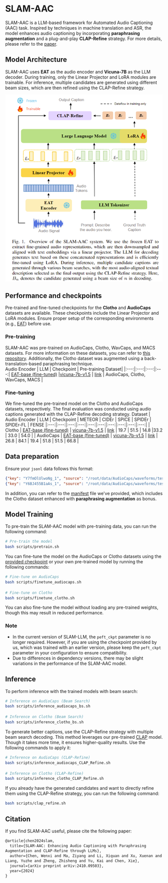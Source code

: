 # SLAM-AAC

SLAM-AAC is a LLM-based framework for Automated Audio Captioning (AAC) task. Inspired by techniques in machine translation and ASR, the model enhances audio captioning by incorporating **paraphrasing augmentation** and a plug-and-play **CLAP-Refine** strategy. For more details, please refer to the [paper](https://arxiv.org/abs/2410.09503).

## Model Architecture
SLAM-AAC uses **EAT** as the audio encoder and **Vicuna-7B** as the LLM decoder. During training, only the Linear Projector and LoRA modules are trainable. For inference, multiple candidates are generated using different beam sizes, which are then refined using the CLAP-Refine strategy.

![](./docs/model.png)

## Performance and checkpoints
Pre-trained and fine-tuned checkpoints for the **Clotho** and **AudioCaps** datasets are available. These checkpoints include the Linear Projector and LoRA modules. Ensure proper setup of the corresponding environments (e.g., [EAT](https://github.com/cwx-worst-one/EAT)) before use.


### Pre-training
SLAM-AAC was pre-trained on AudioCaps, Clotho, WavCaps, and MACS datasets. For more information on these datasets, you can refer to [this repository](https://github.com/Labbeti/aac-datasets). Additionally, the Clotho dataset was augmented using a back-translation-based paraphrasing technique.  
Audio Encoder | LLM | Checkpoint | Pre-training Dataset|
|:---:|:---:|:---:|:---:|
[EAT-base (fine-tuned)](https://drive.google.com/file/d/1aCYiQmoZv_Gh1FxnR-CCWpNAp6DIJzn6/view?usp=sharing) |[vicuna-7b-v1.5](https://huggingface.co/lmsys/vicuna-7b-v1.5) | [link](https://drive.google.com/drive/folders/10kOjB112AeGYA_0mIUr8f1-i5rSg08_O?usp=sharing) | AudioCaps, Clotho, WavCaps, MACS |

### Fine-tuning
We fine-tuned the pre-trained model on the Clotho and AudioCaps datasets, respectively. The final evaluation was conducted using audio captions generated with the CLAP-Refine decoding strategy.
Dataset | Audio Encoder | LLM | Checkpoint | METEOR | CIDEr | SPICE | SPIDEr | SPIDEr-FL | FENSE
|:---:|:---:|:---:|:---:|:---:|:---:|:---:|:---:|:---:|:---:|
| Clotho | [EAT-base (fine-tuned)](https://drive.google.com/file/d/1aCYiQmoZv_Gh1FxnR-CCWpNAp6DIJzn6/view?usp=sharing) | [vicuna-7b-v1.5](https://huggingface.co/lmsys/vicuna-7b-v1.5) | [link](https://drive.google.com/drive/folders/1QX7CM9YAddPi02_NRChI5mzsNmBBtA63?usp=sharing) | 19.7 | 51.5 | 14.8 |33.2 | 33.0 | 54.0 |
| AudioCaps | [EAT-base (fine-tuned)](https://drive.google.com/file/d/1aCYiQmoZv_Gh1FxnR-CCWpNAp6DIJzn6/view?usp=sharing) | [vicuna-7b-v1.5](https://huggingface.co/lmsys/vicuna-7b-v1.5) | [link](https://drive.google.com/drive/folders/1GhFPiSVmBE9BvBhYWCEqkFuH-avKl-4g?usp=sharing) | 26.8 | 84.1 | 19.4 | 51.8 | 51.5 | 66.8 |


## Data preparation
Ensure your `jsonl` data follows this format:
```json
{"key": "Y7fmOlUlwoNg_1", "source": "/root/data/AudioCaps/waveforms/test/Y7fmOlUlwoNg.wav", "target": "Constant rattling noise and sharp vibrations"}
{"key": "Y6BJ455B1aAs_1", "source": "/root/data/AudioCaps/waveforms/test/Y6BJ455B1aAs.wav", "target": "A rocket flies by followed by a loud explosion and fire crackling as a truck engine runs idle"}
```
In addition, you can refer to the [manifest](https://drive.google.com/drive/folders/1NJinoWg3yXKSPm-pRrhqKLvCD9dtDuDG?usp=sharing) file we've provided, which includes the Clotho dataset enhanced with **paraphrasing augmentation** as bonus.

## Model Training
To pre-train the SLAM-AAC model with pre-training data, you can run the following command:
```bash
# Pre-train the model
bash scripts/pretrain.sh
```

You can fine-tune the model on the AudioCaps or Clotho datasets using the [provided checkpoint](https://drive.google.com/drive/folders/10kOjB112AeGYA_0mIUr8f1-i5rSg08_O?usp=sharing) or your own pre-trained model by running the following commands:

```bash
# Fine-tune on AudioCaps
bash scripts/finetune_audiocaps.sh

# Fine-tune on Clotho
bash scripts/finetune_clotho.sh
```

You can also fine-tune the model without loading any pre-trained weights, though this may result in reduced performance.


### Note
- In the current version of SLAM-LLM, the `peft_ckpt` parameter is no longer required. However, if you are using the checkpoint provided by us, which was trained with an earlier version, please keep the `peft_ckpt` parameter in your configuration to ensure compatibility.
- Due to differences in dependency versions, there may be slight variations in the performance of the SLAM-AAC model.

## Inference
To perform inference with the trained models with beam search:
```bash
# Inference on AudioCaps (Beam Search)
bash scripts/inference_audiocaps_bs.sh

# Inference on Clotho (Beam Search)
bash scripts/inference_clotho_bs.sh
```

To generate better captions, use the CLAP-Refine strategy with multiple beam search decoding. This method leverages our pre-trained [CLAP](https://drive.google.com/drive/folders/1X4NYE08N-kbOy6s_Itb0wBR_3X8oZF56?usp=sharing) model. Though it takes more time, it ensures higher-quality results. Use the following commands to apply it:


```bash
# Inference on AudioCaps (CLAP-Refine)
bash scripts/inference_audiocaps_CLAP_Refine.sh

# Inference on Clotho (CLAP-Refine)
bash scripts/inference_clotho_CLAP_Refine.sh
```

If you already have the generated candidates and want to directly refine them using the CLAP-Refine strategy, you can run the following command:
```bash
bash scripts/clap_refine.sh
```

##  Citation
If you find SLAM-AAC useful, please cite the following paper:
```
@article{chen2024slam,
  title={SLAM-AAC: Enhancing Audio Captioning with Paraphrasing Augmentation and CLAP-Refine through LLMs},
  author={Chen, Wenxi and Ma, Ziyang and Li, Xiquan and Xu, Xuenan and Liang, Yuzhe and Zheng, Zhisheng and Yu, Kai and Chen, Xie},
  journal={arXiv preprint arXiv:2410.09503},
  year={2024}
}
```
